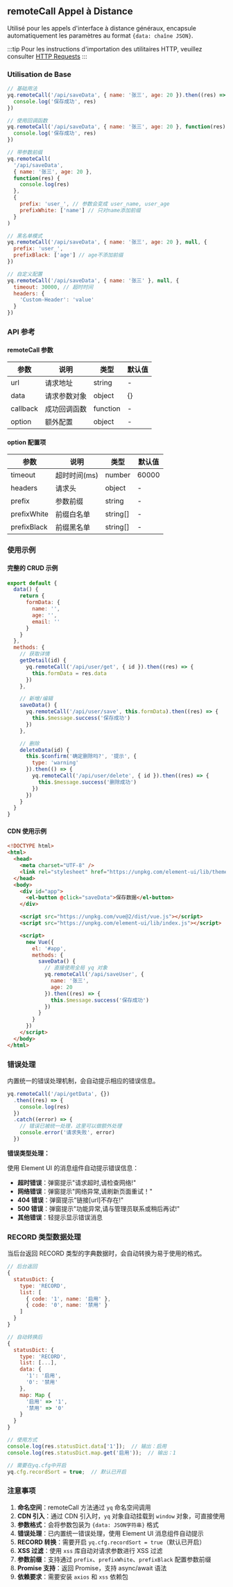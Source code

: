 ## remoteCall Appel à Distance

Utilisé pour les appels d'interface à distance généraux, encapsule automatiquement les paramètres au format `{data: chaîne JSON}`.

:::tip
Pour les instructions d'importation des utilitaires HTTP, veuillez consulter [HTTP Requests](#/fr-FR/util/util-http#import)
:::

### Utilisation de Base

```javascript
// 基础用法
yq.remoteCall('/api/saveData', { name: '张三', age: 20 }).then((res) => {
  console.log('保存成功', res)
})

// 使用回调函数
yq.remoteCall('/api/saveData', { name: '张三', age: 20 }, function(res) {
  console.log('保存成功', res)
})

// 带参数前缀
yq.remoteCall(
  '/api/saveData',
  { name: '张三', age: 20 },
  function(res) {
    console.log(res)
  },
  {
    prefix: 'user_', // 参数会变成 user_name, user_age
    prefixWhite: ['name'] // 只对name添加前缀
  }
)

// 黑名单模式
yq.remoteCall('/api/saveData', { name: '张三', age: 20 }, null, {
  prefix: 'user_',
  prefixBlack: ['age'] // age不添加前缀
})

// 自定义配置
yq.remoteCall('/api/saveData', { name: '张三' }, null, {
  timeout: 30000, // 超时时间
  headers: {
    'Custom-Header': 'value'
  }
})
```

### API 参考

#### remoteCall 参数

| 参数     | 说明         | 类型     | 默认值 |
| -------- | ------------ | -------- | ------ |
| url      | 请求地址     | string   | -      |
| data     | 请求参数对象 | object   | {}     |
| callback | 成功回调函数 | function | -      |
| option   | 额外配置     | object   | -      |

#### option 配置项

| 参数        | 说明         | 类型     | 默认值 |
| ----------- | ------------ | -------- | ------ |
| timeout     | 超时时间(ms) | number   | 60000  |
| headers     | 请求头       | object   | -      |
| prefix      | 参数前缀     | string   | -      |
| prefixWhite | 前缀白名单   | string[] | -      |
| prefixBlack | 前缀黑名单   | string[] | -      |

### 使用示例

#### 完整的 CRUD 示例

```javascript
export default {
  data() {
    return {
      formData: {
        name: '',
        age: '',
        email: ''
      }
    }
  },
  methods: {
    // 获取详情
    getDetail(id) {
      yq.remoteCall('/api/user/get', { id }).then((res) => {
        this.formData = res.data
      })
    },

    // 新增/编辑
    saveData() {
      yq.remoteCall('/api/user/save', this.formData).then((res) => {
        this.$message.success('保存成功')
      })
    },

    // 删除
    deleteData(id) {
      this.$confirm('确定删除吗?', '提示', {
        type: 'warning'
      }).then(() => {
        yq.remoteCall('/api/user/delete', { id }).then((res) => {
          this.$message.success('删除成功')
        })
      })
    }
  }
}
```

#### CDN 使用示例

```html
<!DOCTYPE html>
<html>
  <head>
    <meta charset="UTF-8" />
    <link rel="stylesheet" href="https://unpkg.com/element-ui/lib/theme-chalk/index.css" />
  </head>
  <body>
    <div id="app">
      <el-button @click="saveData">保存数据</el-button>
    </div>

    <script src="https://unpkg.com/vue@2/dist/vue.js"></script>
    <script src="https://unpkg.com/element-ui/lib/index.js"></script>

    <script>
      new Vue({
        el: '#app',
        methods: {
          saveData() {
            // 直接使用全局 yq 对象
            yq.remoteCall('/api/saveUser', {
              name: '张三',
              age: 20
            }).then((res) => {
              this.$message.success('保存成功')
            })
          }
        }
      })
    </script>
  </body>
</html>
```

### 错误处理

内置统一的错误处理机制，会自动提示相应的错误信息。

```javascript
yq.remoteCall('/api/getData', {})
  .then((res) => {
    console.log(res)
  })
  .catch((error) => {
    // 错误已被统一处理，这里可以做额外处理
    console.error('请求失败', error)
  })
```

**错误类型处理：**

使用 Element UI 的消息组件自动提示错误信息：

- **超时错误**：弹窗提示"请求超时,请检查网络!"
- **网络错误**：弹窗提示"网络异常,请刷新页面重试！"
- **404 错误**：弹窗提示"链接[url]不存在!"
- **500 错误**：弹窗提示"功能异常,请与管理员联系或稍后再试!"
- **其他错误**：轻提示显示错误消息

### RECORD 类型数据处理

当后台返回 RECORD 类型的字典数据时，会自动转换为易于使用的格式。

```javascript
// 后台返回
{
  statusDict: {
    type: 'RECORD',
    list: [
      { code: '1', name: '启用' },
      { code: '0', name: '禁用' }
    ]
  }
}

// 自动转换后
{
  statusDict: {
    type: 'RECORD',
    list: [...],
    data: {
      '1': '启用',
      '0': '禁用'
    },
    map: Map {
      '启用' => '1',
      '禁用' => '0'
    }
  }
}

// 使用方式
console.log(res.statusDict.data['1']);  // 输出：启用
console.log(res.statusDict.map.get('启用'));  // 输出：1

// 需要在yq.cfg中开启
yq.cfg.recordSort = true;  // 默认已开启
```

### 注意事项

1. **命名空间**：remoteCall 方法通过 `yq` 命名空间调用
2. **CDN 引入**：通过 CDN 引入时，`yq` 对象自动挂载到 `window` 对象，可直接使用
3. **参数格式**：会将参数包装为 `{data: JSON字符串}` 格式
4. **错误处理**：已内置统一错误处理，使用 Element UI 消息组件自动提示
5. **RECORD 转换**：需要开启 `yq.cfg.recordSort = true`（默认已开启）
6. **XSS 过滤**：使用 `xss` 库自动对请求参数进行 XSS 过滤
7. **参数前缀**：支持通过 `prefix`、`prefixWhite`、`prefixBlack` 配置参数前缀
8. **Promise 支持**：返回 Promise，支持 async/await 语法
9. **依赖要求**：需要安装 `axios` 和 `xss` 依赖包
